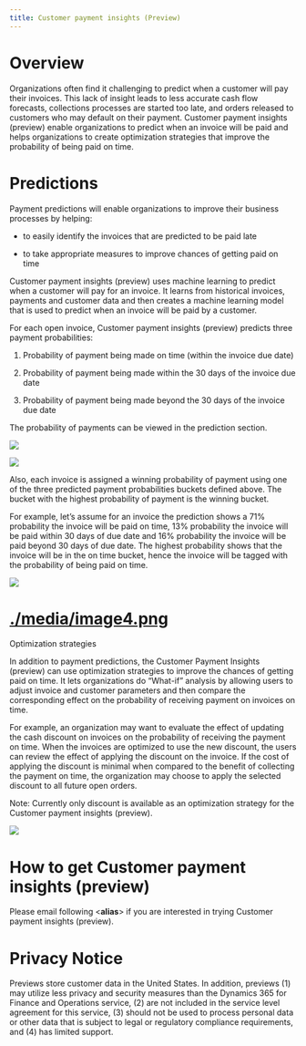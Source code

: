 ```yaml
---
title: ­­­Customer payment insights (Preview)
---
```


Overview
========

Organizations often find it challenging to predict when a customer will pay
their invoices. This lack of insight leads to less accurate cash flow forecasts,
collections processes are started too late, and orders released to customers who
may default on their payment. Customer payment insights (preview) enable
organizations to predict when an invoice will be paid and helps organizations to
create optimization strategies that improve the probability of being paid on
time.

Predictions
===========

Payment predictions will enable organizations to improve their business
processes by helping:

-   to easily identify the invoices that are predicted to be paid late

-   to take appropriate measures to improve chances of getting paid on time

Customer payment insights (preview) uses machine learning to predict when a
customer will pay for an invoice. It learns from historical invoices, payments
and customer data and then creates a machine learning model that is used to
predict when an invoice will be paid by a customer.

For each open invoice, Customer payment insights (preview) predicts three
payment probabilities:

1.  Probability of payment being made on time (within the invoice due date)

2.  Probability of payment being made within the 30 days of the invoice due date

3.  Probability of payment being made beyond the 30 days of the invoice due date

The probability of payments can be viewed in the prediction section.

![](media/e0f9db0392b03048ff8531f3f270fe6f.png)

![](media/e7fea8c04b6dac5dffe44cfdfaa8a126.png)

Also, each invoice is assigned a winning probability of payment using one of the
three predicted payment probabilities buckets defined above. The bucket with the
highest probability of payment is the winning bucket.

For example, let’s assume for an invoice the prediction shows a 71% probability
the invoice will be paid on time, 13% probability the invoice will be paid
within 30 days of due date and 16% probability the invoice will be paid beyond
30 days of due date. The highest probability shows that the invoice will be in
the on time bucket, hence the invoice will be tagged with the probability of
being paid on time.

![](media/6db0de2b13f4a977fe401a4a4651afb7.png)

[./media/image4.png](./media/image4.png)
========================================

Optimization strategies

In addition to payment predictions, the Customer Payment Insights (preview) can
use optimization strategies to improve the chances of getting paid on time. It
lets organizations do “What-if” analysis by allowing users to adjust invoice and
customer parameters and then compare the corresponding effect on the probability
of receiving payment on invoices on time.

For example, an organization may want to evaluate the effect of updating the
cash discount on invoices on the probability of receiving the payment on time.
When the invoices are optimized to use the new discount, the users can review
the effect of applying the discount on the invoice. If the cost of applying the
discount is minimal when compared to the benefit of collecting the payment on
time, the organization may choose to apply the selected discount to all future
open orders.

Note: Currently only discount is available as an optimization strategy for the
Customer payment insights (preview).

![](media/2394b4c283df283351734b4b24d956b6.png)

How to get Customer payment insights (preview)
==============================================

Please email following \<**alias**\> if you are interested in trying Customer
payment insights (preview).

Privacy Notice
==============

Previews store customer data in the United States. In addition, previews (1) may
utilize less privacy and security measures than the Dynamics 365 for Finance and
Operations service, (2) are not included in the service level agreement for this
service, (3) should not be used to process personal data or other data that is
subject to legal or regulatory compliance requirements, and (4) has limited
support.
